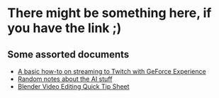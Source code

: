 # There might be something here, if you have the link ;)

## Some assorted documents
- [A basic how-to on streaming to Twitch with GeForce Experience](docs/how-to-twitch.md)
- [Random notes about the AI stuff](docs/state-of-ai.md)
- [Blender Video Editing Quick Tip Sheet](Blender-Video-Editing-Quick-Tip-Sheet.md)
